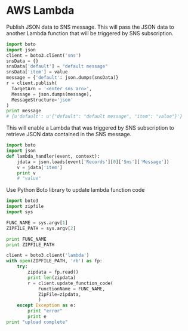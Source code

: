 # AWS Lambda 

Publish JSON data to SNS message.  This will pass the JSON data to another Lambda function that will be triggered by SNS subscription.
```python
import boto
import json
client = boto3.client('sns')
snsData = {}
snsData['default'] = "default message"
snsData['item'] = value
message = {'default': json.dumps(snsData)}
r = client.publish(
  TargetArn = '<enter sns arn>',
  Message = json.dumps(message),
  MessageStructure='json'
)
print message
# {u'default': u'{"default": "default message", "item": "value"}'}
```

This will enable a Lambda that was triggered by SNS subscription to retrieve JSON data contained in the SNS message. 
```python
import boto
import json
def lambda_handler(event, context):
    jdata = json.loads(event['Records'][0]['Sns']['Message'])
    v = jdata['item']
    print v
    # "value"
```

Use Python Boto library to update lambda function code
```python
import boto3
import zipfile
import sys

FUNC_NAME = sys.argv[1]
ZIPFILE_PATH = sys.argv[2]

print FUNC_NAME 
print ZIPFILE_PATH

client = boto3.client('lambda')
with open(ZIPFILE_PATH, 'rb') as fp:
    try:
        zipdata = fp.read() 
        print len(zipdata)
        r = client.update_function_code(
            FunctionName = FUNC_NAME,
            ZipFile=zipdata,
            )
    except Exception as e:
        print "error"
        print e
print "upload complete"
```
